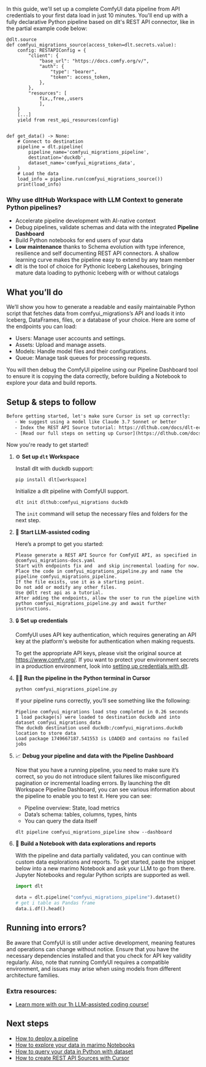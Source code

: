 In this guide, we'll set up a complete ComfyUI data pipeline from API credentials to your first data load in just 10 minutes. You'll end up with a fully declarative Python pipeline based on dlt's REST API connector, like in the partial example code below:

```python-outcome
@dlt.source
def comfyui_migrations_source(access_token=dlt.secrets.value):
    config: RESTAPIConfig = {
        "client": {
            "base_url": "https://docs.comfy.org/v/",
            "auth": {
                "type": "bearer",
                "token": access_token,
            },
        },
        "resources": [
            fix,,free,,users
            ],
    }
    [...]
    yield from rest_api_resources(config)


def get_data() -> None:
    # Connect to destination
    pipeline = dlt.pipeline(
        pipeline_name='comfyui_migrations_pipeline',
        destination='duckdb',
        dataset_name='comfyui_migrations_data', 
    )
    # Load the data
    load_info = pipeline.run(comfyui_migrations_source())
    print(load_info) 
```

### Why use dltHub Workspace with LLM Context to generate Python pipelines?

- Accelerate pipeline development with AI-native context
- Debug pipelines, validate schemas and data with the integrated **Pipeline Dashboard**
- Build Python notebooks for end users of your data
- **Low maintenance** thanks to Schema evolution with type inference, resilience and self documenting REST API connectors. A shallow learning curve makes the pipeline easy to extend by any team member
- dlt is the tool of choice for Pythonic Iceberg Lakehouses, bringing mature data loading to pythonic Iceberg with or without catalogs

## What you’ll do

We’ll show you how to generate a readable and easily maintainable Python script that fetches data from comfyui_migrations’s API and loads it into Iceberg, DataFrames, files, or a database of your choice. Here are some of the endpoints you can load:

- Users: Manage user accounts and settings.
- Assets: Upload and manage assets.
- Models: Handle model files and their configurations.
- Queue: Manage task queues for processing requests.

You will then debug the ComfyUI pipeline using our Pipeline Dashboard tool to ensure it is copying the data correctly, before building a Notebook to explore your data and build reports.

## Setup & steps to follow

```default
Before getting started, let's make sure Cursor is set up correctly:
   - We suggest using a model like Claude 3.7 Sonnet or better
   - Index the REST API Source tutorial: https://dlthub.com/docs/dlt-ecosystem/verified-sources/rest_api/ and add it to context as **@dlt rest api**
   - [Read our full steps on setting up Cursor](https://dlthub.com/docs/dlt-ecosystem/llm-tooling/cursor-restapi#23-configuring-cursor-with-documentation)
```

Now you're ready to get started!

1. ⚙️ **Set up `dlt` Workspace**
    
    Install dlt with duckdb support:
    ```shell
    pip install dlt[workspace]
    ```

    Initialize a dlt pipeline with ComfyUI support.
    ```shell
    dlt init dlthub:comfyui_migrations duckdb
    ```

    The `init` command will setup the necessary files and folders for the next step.
    
2. 🤠 **Start LLM-assisted coding**
    
    Here’s a prompt to get you started:
    
    ```prompt
    Please generate a REST API Source for ComfyUI API, as specified in @comfyui_migrations-docs.yaml 
    Start with endpoints fix and  and skip incremental loading for now. 
    Place the code in comfyui_migrations_pipeline.py and name the pipeline comfyui_migrations_pipeline. 
    If the file exists, use it as a starting point. 
    Do not add or modify any other files. 
    Use @dlt rest api as a tutorial. 
    After adding the endpoints, allow the user to run the pipeline with python comfyui_migrations_pipeline.py and await further instructions.
    ```

    
3. 🔒 **Set up credentials** 
    
    ComfyUI uses API key authentication, which requires generating an API key at the platform's website for authentication when making requests.
    
    To get the appropriate API keys, please visit the original source at https://www.comfy.org/.
    If you want to protect your environment secrets in a production environment, look into [setting up credentials with dlt](https://dlthub.com/docs/walkthroughs/add_credentials).
    
4. 🏃‍♀️ **Run the pipeline in the Python terminal in Cursor**
    
    ```shell
    python comfyui_migrations_pipeline.py
    ```
    
    If your pipeline runs correctly, you’ll see something like the following:
    
    ```shell
    Pipeline comfyui_migrations load step completed in 0.26 seconds
    1 load package(s) were loaded to destination duckdb and into dataset comfyui_migrations_data
    The duckdb destination used duckdb:/comfyui_migrations.duckdb location to store data
    Load package 1749667187.541553 is LOADED and contains no failed jobs
    ```
    
5. 📈 **Debug your pipeline and data with the Pipeline Dashboard**

    Now that you have a running pipeline, you need to make sure it’s correct, so you do not introduce silent failures like misconfigured pagination or incremental loading errors. By launching the dlt Workspace Pipeline Dashboard, you can see various information about the pipeline to enable you to test it. Here you can see:
    - Pipeline overview: State, load metrics
    - Data’s schema: tables, columns, types, hints
    - You can query the data itself
    
    ```shell
    dlt pipeline comfyui_migrations_pipeline show --dashboard
    ```
    
6. 🐍 **Build a Notebook with data explorations and reports**

    With the pipeline and data partially validated, you can continue with custom data explorations and reports. To get started, paste the snippet below into a new marimo Notebook and ask your LLM to go from there. Jupyter Notebooks and regular Python scripts are supported as well.

    
    ```python
    import dlt

   data = dlt.pipeline("comfyui_migrations_pipeline").dataset()
   # get i table as Pandas frame
   data.i.df().head()
    ```

## Running into errors?

Be aware that ComfyUI is still under active development, meaning features and operations can change without notice. Ensure that you have the necessary dependencies installed and that you check for API key validity regularly. Also, note that running ComfyUI requires a compatible environment, and issues may arise when using models from different architecture families.

### Extra resources:

- [Learn more with our 1h LLM-assisted coding course!](https://www.youtube.com/watch?v=GGid70rnJuM)

## Next steps

- [How to deploy a pipeline](https://dlthub.com/docs/walkthroughs/deploy-a-pipeline)
- [How to explore your data in marimo Notebooks](https://dlthub.com/docs/general-usage/dataset-access/marimo)
- [How to query your data in Python with dataset](https://dlthub.com/docs/general-usage/dataset-access/dataset)
- [How to create REST API Sources with Cursor](https://dlthub.com/docs/dlt-ecosystem/llm-tooling/cursor-restapi)